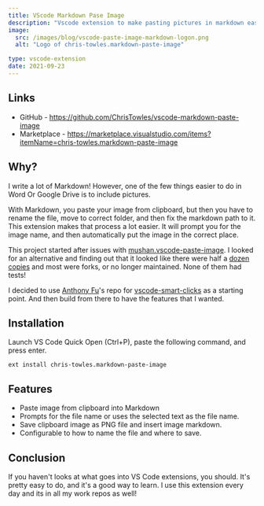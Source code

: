 ```yaml
---
title: VScode Markdown Pase Image
description: "Vscode extension to make pasting pictures in markdown easier"
image:
  src: /images/blog/vscode-paste-image-markdown-logon.png
  alt: "Logo of chris-towles.markdown-paste-image"

type: vscode-extension
date: 2021-09-23 
---
```


## Links

- GitHub - <https://github.com/ChrisTowles/vscode-markdown-paste-image>
- Marketplace - <https://marketplace.visualstudio.com/items?itemName=chris-towles.markdown-paste-image>


## Why?
I write a lot of Markdown! However, one of the few things easier to do in Word Or Google Drive is to include pictures. 

With Markdown, you paste your image from clipboard, but then you have to rename the file, move to correct folder, and then fix the markdown path to it. This extension makes that process a lot easier. It will prompt you for the image name, and then automatically put the image in the correct place. 

This project started after issues with [mushan.vscode-paste-image](https://marketplace.visualstudio.com/items?itemName=mushan.vscode-paste-image). I looked for an alternative and finding out that it looked like there were half a [dozen copies](https://marketplace.visualstudio.com/search?term=image%20paste%20markdown&target=VSCode&category=Other&sortBy=Relevance) and most were forks, or no longer maintained. None of them had tests!

I decided to use [Anthony Fu](https://github.com/antfu)'s repo for [vscode-smart-clicks](https://github.com/antfu/vscode-smart-clicks) as a starting point. And then build from there to have the features that I wanted.



 
## Installation

Launch VS Code Quick Open (Ctrl+P), paste the following command, and press enter.

```
ext install chris-towles.markdown-paste-image
```

## Features

- Paste image from clipboard into Markdown
- Prompts for the file name or uses the selected text as the file name.
- Save clipboard image as PNG file and insert image markdown.
- Configurable to how to name the file and where to save.


## Conclusion

If you haven't looks at what goes into VS Code extensions, you should. It's pretty easy to do, and it's a good way to learn. I use this extension every day and its in all my work repos as well!